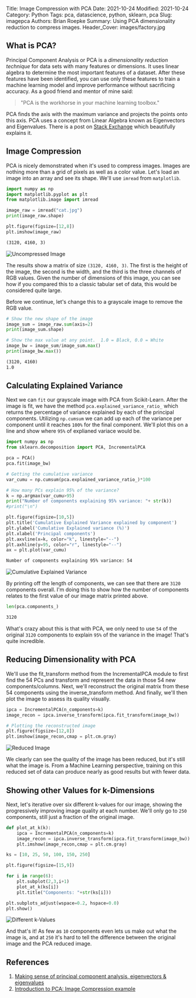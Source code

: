 Title: Image Compression with PCA
Date: 2021-10-24
Modified: 2021-10-24
Category: Python
Tags: pca, datascience, python, sklearn, pca
Slug: imagepca
Authors: Brian Roepke
Summary: Using PCA dimensionality reduction to compress images.
Header_Cover: images/factory.jpg

## What is PCA?

Principal Component Analysis or PCA is a *dimensionality reduction technique* for data sets with many features or dimensions.  It uses linear algebra to determine the most important features of a dataset.  After these features have been identified, you can use only these features to train a machine learning model and improve performance without sacrificing accuracy.  As a good friend and mentor of mine said:


>"PCA is the workhorse in your machine learning toolbox."

PCA finds the axis with the maximum variance and projects the points onto this axis.  PCA uses a concept from Linear Algebra known as Eigenvectors and Eigenvalues.  There is a post on [Stack Exchange](https://stats.stackexchange.com/questions/2691/making-sense-of-principal-component-analysis-eigenvectors-eigenvalues/140579) which beautifully explains it.

## Image Compression

PCA is nicely demonstrated when it's used to compress images.  Images are nothing more than a grid of pixels as well as a color value.  Let's load an image into an array and see its shape.  We'll use `imread` from `matplotlib`.

```python
import numpy as np
import matplotlib.pyplot as plt
from matplotlib.image import imread

image_raw = imread("cat.jpg")
print(image_raw.shape)

plt.figure(figsize=[12,8])
plt.imshow(image_raw)
```

```html
(3120, 4160, 3)
```
![Uncompressed Image](images/pca_1.png)  

The results show a matrix of size `(3120, 4160, 3)`.  The first is the height of the image, the second is the width, and the third is the three channels of RGB values.  Given the number of dimensions of this image, you can see how if you compared this to a classic tabular set of data, this would be considered quite large.

Before we continue, let's change this to a grayscale image to remove the RGB value.

```python
# Show the new shape of the image
image_sum = image_raw.sum(axis=2)
print(image_sum.shape)

# Show the max value at any point.  1.0 = Black, 0.0 = White
image_bw = image_sum/image_sum.max()
print(image_bw.max())
```

```html
(3120, 4160)
1.0
```

## Calculating Explained Variance

Next we can `fit` our grayscale image with PCA from Scikit-Learn.  After the image is fit, we have the method `pca.explained_variance_ratio_` which returns the percentage of variance explained by each of the principal components.  Utilizing `np.cumsum` we can add up each of the variance per component until it reaches `100%` for the final component.  We'll plot this on a line and show where `95%` of explianed variace would be.

```python
import numpy as np
from sklearn.decomposition import PCA, IncrementalPCA

pca = PCA()
pca.fit(image_bw)

# Getting the cumulative variance
var_cumu = np.cumsum(pca.explained_variance_ratio_)*100

# How many PCs explain 95% of the variance?
k = np.argmax(var_cumu>95)
print("Number of components explaining 95% variance: "+ str(k))
#print("\n")

plt.figure(figsize=[10,5])
plt.title('Cumulative Explained Variance explained by component')
plt.ylabel('Cumulative Explained variance (%)')
plt.xlabel('Principal components')
plt.axvline(x=k, color="k", linestyle="--")
plt.axhline(y=95, color="r", linestyle="--")
ax = plt.plot(var_cumu)
```
```html
Number of components explaining 95% variance: 54
```
![Cumulative Explained Variance](images/pca_2.png)  


By printing off the length of components, we can see that there are `3120` components overall.  I'm doing this to show how the number of components relates to the first value of our image matrix printed above. 

```python
len(pca.components_)
```
```html
3120
```

What's crazy about this is that with PCA, we only need to use `54` of the original `3120` components to explain `95%` of the variance in the image! That's quite incredible. 

## Reducing Dimensionality with PCA

We'll use the fit_transform method from the IncrementalPCA module to first find the 54 PCs and transform and represent the data in those 54 new components/columns.  Next, we'll reconstruct the original matrix from these 54 components using the inverse_transform method. And finally, we'll then plot the image to assess its quality visually.

```python
ipca = IncrementalPCA(n_components=k)
image_recon = ipca.inverse_transform(ipca.fit_transform(image_bw))

# Plotting the reconstructed image
plt.figure(figsize=[12,8])
plt.imshow(image_recon,cmap = plt.cm.gray)
```

![Reduced Image](images/pca_3.png)

We clearly can see the quality of the image has been reduced, but it's still what the image is.  From a Machine Learning perspective, training on this reduced set of data can produce nearly as good results but with fewer data.

## Showing other Values for k-Dimensions

Next, let's iterative over six different k-values for our image, showing the progressively improving image quality at each number.  We'll only go to `250` components, still just a fraction of the original image.

```python
def plot_at_k(k):
    ipca = IncrementalPCA(n_components=k)
    image_recon = ipca.inverse_transform(ipca.fit_transform(image_bw))
    plt.imshow(image_recon,cmap = plt.cm.gray)

ks = [10, 25, 50, 100, 150, 250]

plt.figure(figsize=[15,9])

for i in range(6):
    plt.subplot(2,3,i+1)
    plot_at_k(ks[i])
    plt.title("Components: "+str(ks[i]))

plt.subplots_adjust(wspace=0.2, hspace=0.0)
plt.show()
```
![Different k-Values](images/pca_4.png)

And that's it! As few as `10` components even lets us make out what the image is, and at `250` it's hard to tell the difference between the original image and the PCA reduced image. 
## References

1. [Making sense of principal component analysis, eigenvectors & eigenvalues](https://stats.stackexchange.com/questions/2691/making-sense-of-principal-component-analysis-eigenvectors-eigenvalues/140579)
2. [Introduction to PCA: Image Compression example](https://www.kaggle.com/mirzarahim/introduction-to-pca-image-compression-example)